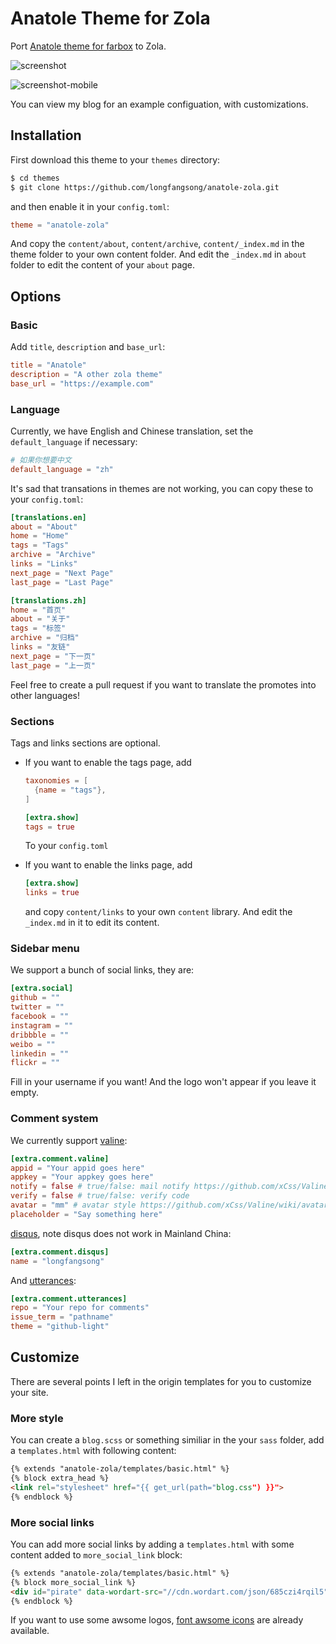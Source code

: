 # Anatole Theme for Zola

Port [Anatole theme for farbox](https://github.com/hi-caicai/farbox-theme-Anatole) to Zola.

![screenshot](./screenshot.png)

![screenshot-mobile](./screenshot-mobile.png)

You can view my blog for an example configuation, with customizations.

## Installation

First download this theme to your `themes` directory:

```bash
$ cd themes
$ git clone https://github.com/longfangsong/anatole-zola.git
```
and then enable it in your `config.toml`:

```toml
theme = "anatole-zola"
```

And copy the `content/about`, `content/archive`, `content/_index.md` in the theme folder to your own content folder. And edit the `_index.md` in `about` folder to edit the content of your `about` page.

## Options

### Basic

Add `title`, `description` and `base_url`:

```toml
title = "Anatole"
description = "A other zola theme"
base_url = "https://example.com"
```

### Language

Currently, we have English and Chinese translation, set the `default_language` if necessary:

```toml
# 如果你想要中文
default_language = "zh"
```

It's sad that transations in themes are not working, you can copy these to your `config.toml`:

```toml
[translations.en]
about = "About"
home = "Home"
tags = "Tags"
archive = "Archive"
links = "Links"
next_page = "Next Page"
last_page = "Last Page"

[translations.zh]
home = "首页"
about = "关于"
tags = "标签"
archive = "归档"
links = "友链"
next_page = "下一页"
last_page = "上一页"
```

Feel free to create a pull request if you want to translate the promotes into other languages!

### Sections

Tags and links sections are optional.

- If you want to enable the tags page, add
  ```toml
  taxonomies = [
    {name = "tags"},
  ]

  [extra.show]
  tags = true
  ```
  To your `config.toml`

- If you want to enable the links page, add

  ```toml
  [extra.show]
  links = true
  ```

  and copy `content/links` to your own `content` library. And edit the `_index.md` in it to edit its content.

### Sidebar menu

We support a bunch of social links, they are:

```toml
[extra.social]
github = ""
twitter = ""
facebook = ""
instagram = ""
dribbble = ""
weibo = ""
linkedin = ""
flickr = ""
```

Fill in your username if you want! And the logo won't appear if you leave it empty.



### Comment system

We currently support [valine](https://valine.js.org/quickstart.html):

```toml
[extra.comment.valine]
appid = "Your appid goes here"
appkey = "Your appkey goes here"
notify = false # true/false: mail notify https://github.com/xCss/Valine/wiki/Valine-%E8%AF%84%E8%AE%BA%E7%B3%BB%E7%BB%9F%E4%B8%AD%E7%9A%84%E9%82%AE%E4%BB%B6%E6%8F%90%E9%86%92%E8%AE%BE%E7%BD%AE
verify = false # true/false: verify code
avatar = "mm" # avatar style https://github.com/xCss/Valine/wiki/avatar-setting-for-valine
placeholder = "Say something here"
```

[disqus](https://disqus.com/admin/create/), note disqus does not work in Mainland China:

```toml
[extra.comment.disqus]
name = "longfangsong"
```

And [utterances](https://utteranc.es/):

```toml
[extra.comment.utterances]
repo = "Your repo for comments"
issue_term = "pathname"
theme = "github-light"
```


## Customize

There are several points I left in the origin templates for you to customize your site.

### More style

You can create a `blog.scss` or something similiar in the your `sass` folder, add a `templates.html` with following content:

```html
{% extends "anatole-zola/templates/basic.html" %}
{% block extra_head %}
<link rel="stylesheet" href="{{ get_url(path="blog.css") }}">
{% endblock %}
```

### More social links

You can add more social links by adding a `templates.html` with some content added to `more_social_link` block:

```html
{% extends "anatole-zola/templates/basic.html" %}
{% block more_social_link %}
<div id="pirate" data-wordart-src="//cdn.wordart.com/json/685czi4rqil5" style="width: 100%;" data-wordart-show-attribution></div>
{% endblock %}
```

If you want to use some awsome logos, [font awsome icons](https://fontawesome.com/icons?d=gallery) are already available.
